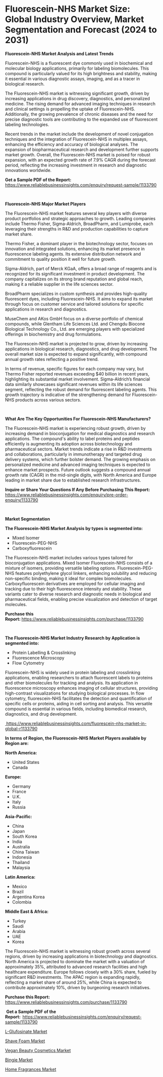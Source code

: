 <p><h1>Fluorescein-NHS Market Size: Global Industry Overview, Market Segmentation and Forecast (2024 to 2031)</h1></p><p><strong>Fluorescein-NHS Market Analysis and Latest Trends</strong></p>
<p><p>Fluorescein-NHS is a fluorescent dye commonly used in biochemical and molecular biology applications, primarily for labeling biomolecules. This compound is particularly valued for its high brightness and stability, making it essential in various diagnostic assays, imaging, and as a tracer in biological research.</p><p>The Fluorescein-NHS market is witnessing significant growth, driven by increasing applications in drug discovery, diagnostics, and personalized medicine. The rising demand for advanced imaging techniques in research and clinical settings is propelling the uptake of Fluorescein-NHS. Additionally, the growing prevalence of chronic diseases and the need for precise diagnostic tools are contributing to the expanded use of fluorescent labeling technologies.</p><p>Recent trends in the market include the development of novel conjugation techniques and the integration of Fluorescein-NHS in multiplex assays, enhancing the efficiency and accuracy of biological analyses. The expansion of biopharmaceutical research and development further supports market growth. Overall, the Fluorescein-NHS market is poised for robust expansion, with an expected growth rate of 7.9% CAGR during the forecast period, reflecting the increasing investment in research and diagnostic innovations worldwide.</p></p>
<p><strong>Get a Sample PDF of the Report:&nbsp;</strong> <a href="https://www.reliablebusinessinsights.com/enquiry/request-sample/1133790?utm_campaign=48&utm_medium=2&utm_source=Github&utm_content=ia&utm_term=18122024&utm_id=fluorescein-nhs">https://www.reliablebusinessinsights.com/enquiry/request-sample/1133790</a></p>
<p>&nbsp;</p>
<p><strong>Fluorescein-NHS Major Market Players</strong></p>
<p><p>The Fluorescein-NHS market features several key players with diverse product portfolios and strategic approaches to growth. Leading companies include Thermo Fisher, Sigma-Aldrich, BroadPharm, and Lumiprobe, each leveraging their strengths in R&D and production capabilities to capture market share. </p><p>Thermo Fisher, a dominant player in the biotechnology sector, focuses on innovation and integrated solutions, enhancing its market presence in fluorescence labeling agents. Its extensive distribution network and commitment to quality position it well for future growth.</p><p>Sigma-Aldrich, part of Merck KGaA, offers a broad range of reagents and is recognized for its significant investment in product development. The company capitalizes on its strong brand reputation and global reach, making it a reliable supplier in the life sciences sector.</p><p>BroadPharm specializes in custom synthesis and provides high-quality fluorescent dyes, including Fluorescein-NHS. It aims to expand its market through focus on customer service and tailored solutions for specific applications in research and diagnostics.</p><p>MuseChem and AKos GmbH focus on a diverse portfolio of chemical compounds, while Glentham Life Sciences Ltd. and Chengdu Biocone Biological Technology Co., Ltd. are emerging players with specialized offerings in biochemistry and drug formulations. </p><p>The Fluorescein-NHS market is projected to grow, driven by increasing applications in biological research, diagnostics, and drug development. The overall market size is expected to expand significantly, with compound annual growth rates reflecting a positive trend.</p><p>In terms of revenue, specific figures for each company may vary, but Thermo Fisher reported revenues exceeding $40 billion in recent years, highlighting its substantial market involvement. Sigma-Aldrich’s financial data similarly showcases significant revenues within its life sciences segment, reflecting the robust demand for fluorescent labeling agents. This growth trajectory is indicative of the strengthening demand for Fluorescein-NHS products across various sectors.</p></p>
<p>&nbsp;</p>
<p><strong>What Are The Key Opportunities For Fluorescein-NHS Manufacturers?</strong></p>
<p><p>The Fluorescein-NHS market is experiencing robust growth, driven by increasing demand in bioconjugation for medical diagnostics and research applications. The compound's ability to label proteins and peptides efficiently is augmenting its adoption across biotechnology and pharmaceutical sectors. Market trends indicate a rise in R&D investments and collaborations, particularly in immunotherapy and targeted drug delivery systems, which further bolster demand. The growing emphasis on personalized medicine and advanced imaging techniques is expected to enhance market prospects. Future outlook suggests a compound annual growth rate (CAGR) in the mid-single digits, with North America and Europe leading in market share due to established research infrastructures.</p></p>
<p><strong>Inquire or Share Your Questions If Any Before Purchasing This Report:</strong> <a href="https://www.reliablebusinessinsights.com/enquiry/pre-order-enquiry/1133790?utm_campaign=48&utm_medium=2&utm_source=Github&utm_content=ia&utm_term=18122024&utm_id=fluorescein-nhs">https://www.reliablebusinessinsights.com/enquiry/pre-order-enquiry/1133790</a></p>
<p>&nbsp;</p>
<p><strong>Market Segmentation</strong></p>
<p><strong>The Fluorescein-NHS Market Analysis by types is segmented into:</strong></p>
<p><ul><li>Mixed Isomer</li><li>Fluorescein-PEG-NHS</li><li>Carboxyfluorescein</li></ul></p>
<p><p>The Fluorescein-NHS market includes various types tailored for bioconjugation applications. Mixed Isomer Fluorescein-NHS consists of a mixture of isomers, providing versatile labeling options. Fluorescein-PEG-NHS features polyethylene glycol linkers, enhancing solubility and reducing non-specific binding, making it ideal for complex biomolecules. Carboxyfluorescein derivatives are employed for cellular imaging and tracking due to their high fluorescence intensity and stability. These variants cater to diverse research and diagnostic needs in biological and pharmaceutical fields, enabling precise visualization and detection of target molecules.</p></p>
<p><strong>Purchase this Report:&nbsp;</strong><a href="https://www.reliablebusinessinsights.com/purchase/1133790?utm_campaign=48&utm_medium=2&utm_source=Github&utm_content=ia&utm_term=18122024&utm_id=fluorescein-nhs">https://www.reliablebusinessinsights.com/purchase/1133790</a></p>
<p>&nbsp;</p>
<p><strong>The Fluorescein-NHS Market Industry Research by Application is segmented into:</strong></p>
<p><ul><li>Protein Labelling & Crosslinking</li><li>Fluorescence Microscopy</li><li>Flow Cytometry</li></ul></p>
<p><p>Fluorescein-NHS is widely used in protein labeling and crosslinking applications, enabling researchers to attach fluorescent labels to proteins and other biomolecules for tracking and analysis. Its application in fluorescence microscopy enhances imaging of cellular structures, providing high-contrast visualizations for studying biological processes. In flow cytometry, fluorescein-NHS facilitates the detection and quantification of specific cells or proteins, aiding in cell sorting and analysis. This versatile compound is essential in various fields, including biomedical research, diagnostics, and drug development.</p></p>
<p><a href="https://www.reliablebusinessinsights.com/fluorescein-nhs-market-in-global-r1133790?utm_campaign=48&utm_medium=2&utm_source=Github&utm_content=ia&utm_term=18122024&utm_id=fluorescein-nhs">&nbsp;https://www.reliablebusinessinsights.com/fluorescein-nhs-market-in-global-r1133790</a></p>
<p><strong>In terms of Region, the Fluorescein-NHS Market Players available by Region are:</strong></p>
<p>
    <p> <strong> North America: </strong>
        <ul>
            <li>United States</li>
            <li>Canada</li>
        </ul>
        </p> 
    <p> <strong> Europe: </strong>
        <ul>
            <li>Germany</li>
            <li>France</li>
            <li>U.K.</li>
            <li>Italy</li>
            <li>Russia</li>
        </ul>
        </p> 
    <p> <strong> Asia-Pacific: </strong>
        <ul>
            <li>China</li>
            <li>Japan</li>
            <li>South Korea</li>
            <li>India</li>
            <li>Australia</li>
            <li>China Taiwan</li>
            <li>Indonesia</li>
            <li>Thailand</li>
            <li>Malaysia</li>
        </ul>
        </p> 
    <p> <strong> Latin America: </strong>
        <ul>
            <li>Mexico</li>
            <li>Brazil</li>
            <li>Argentina Korea</li>
            <li>Colombia</li>
        </ul>
        </p> 
    <p> <strong> Middle East & Africa: </strong>
        <ul>
            <li>Turkey</li>
            <li>Saudi</li>
            <li>Arabia</li>
            <li>UAE</li>
            <li>Korea</li>
        </ul>
    </p>
    </p>
<p><p>The Fluorescein-NHS market is witnessing robust growth across several regions, driven by increasing applications in biotechnology and diagnostics. North America is projected to dominate the market with a valuation of approximately 35%, attributed to advanced research facilities and high healthcare expenditure. Europe follows closely with a 30% share, fueled by significant R&D investments. The APAC region is expanding rapidly, reflecting a market share of around 25%, while China is expected to contribute approximately 10%, driven by burgeoning research initiatives.</p></p>
<p><strong>Purchase this Report: </strong><a href="https://www.reliablebusinessinsights.com/purchase/1133790?utm_campaign=48&utm_medium=2&utm_source=Github&utm_content=ia&utm_term=18122024&utm_id=fluorescein-nhs">https://www.reliablebusinessinsights.com/purchase/1133790</a></p>
<p>&nbsp;<strong>Get a Sample PDF of the Report:&nbsp;&nbsp;</strong><a href="https://www.reliablebusinessinsights.com/enquiry/request-sample/1133790?utm_campaign=48&utm_medium=2&utm_source=Github&utm_content=ia&utm_term=18122024&utm_id=fluorescein-nhs">https://www.reliablebusinessinsights.com/enquiry/request-sample/1133790</a></p>
<p><strong></strong></p>
<p><p><a href="https://github.com/kathiestrine5ty/Market-Research-Report-List-1/blob/main/l-glufosinate-market.md?utm_campaign=48&utm_medium=2&utm_source=Github&utm_content=ia&utm_term=18122024&utm_id=fluorescein-nhs">L-Glufosinate Market</a></p><p><a href="https://www.linkedin.com/pulse/comprehensive-shave-foam-market-report-segmentation-type-application-sjo0f?utm_campaign=48&utm_medium=2&utm_source=Github&utm_content=ia&utm_term=18122024&utm_id=fluorescein-nhs">Shave Foam Market</a></p><p><a href="https://www.linkedin.com/pulse/comprehensive-analysis-global-vegan-beauty-cosmetics-market-r5eef?utm_campaign=48&utm_medium=2&utm_source=Github&utm_content=ia&utm_term=18122024&utm_id=fluorescein-nhs">Vegan Beauty Cosmetics Market</a></p><p><a href="https://www.linkedin.com/pulse/projected-growth-bingie-market-anticipating-cagr-127-from-2024-1kzif?utm_campaign=48&utm_medium=2&utm_source=Github&utm_content=ia&utm_term=18122024&utm_id=fluorescein-nhs">Bingie Market</a></p><p><a href="https://www.linkedin.com/pulse/future-ready-strategic-insights-global-home-fragrances-market-qkirf?utm_campaign=48&utm_medium=2&utm_source=Github&utm_content=ia&utm_term=18122024&utm_id=fluorescein-nhs">Home Fragrances Market</a></p></p>
